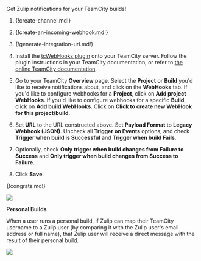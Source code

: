 Get Zulip notifications for your TeamCity builds!

1. {!create-channel.md!}

1. {!create-an-incoming-webhook.md!}

1. {!generate-integration-url.md!}

1. Install the [tcWebHooks plugin](https://github.com/tcplugins/tcWebHooks/releases)
   onto your TeamCity server. Follow the plugin instructions in your
   TeamCity documentation, or refer to [the online TeamCity documentation][1].

1. Go to your TeamCity **Overview** page. Select the **Project** or **Build**
   you'd like to receive notifications about, and click on the **WebHooks** tab.
   If you'd like to configure webhooks for a **Project**, click on
   **Add project WebHooks**. If you'd like to configure webhooks for a specific
   **Build**, click on **Add build WebHooks**. Click on
   **Click to create new WebHook for this project/build**.

1. Set **URL** to the URL constructed above. Set **Payload Format** to
   **Legacy Webhook (JSON)**. Uncheck all **Trigger on Events** options,
   and check **Trigger when build is Successful** and **Trigger when build Fails**.

1. Optionally, check **Only trigger when build changes from Failure to Success**
   and **Only trigger when build changes from Success to Failure**.

1. Click **Save**.

[1]: https://confluence.jetbrains.com/display/TCD9/Installing+Additional+Plugins

{!congrats.md!}

![](/static/images/integrations/teamcity/001.png)

**Personal Builds**

When a user runs a personal build, if Zulip can map their TeamCity
username to a Zulip user (by comparing it with the Zulip user's email
address or full name), that Zulip user will receive a direct message
with the result of their personal build.

![](/static/images/integrations/teamcity/002.png)
